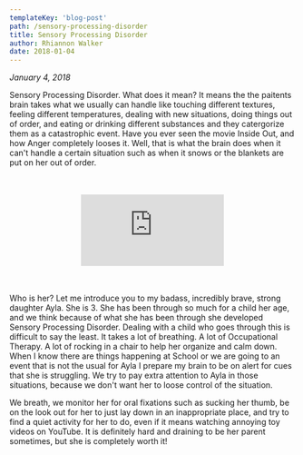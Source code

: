 ```yaml
---
templateKey: 'blog-post'
path: /sensory-processing-disorder
title: Sensory Processing Disorder
author: Rhiannon Walker
date: 2018-01-04
---
```


_January 4, 2018_

Sensory Processing Disorder.  What does it mean?  It means the the paitents brain takes what we usually can handle like touching different textures, feeling different temperatures, dealing with new situations, doing things out of order, and eating or drinking different substances and they catergorize them as a catastrophic event.  Have you ever seen the movie Inside Out, and how Anger completely looses it.  Well, that is what the brain does when it can't handle a certain situation such as when it snows or the blankets are put on her out of order.

<div style="width:50%;height:0;padding-bottom:25%;position:relative;margin:3rem auto;">
  <iframe class="giphy-embed" src="https://giphy.com/embed/11tTNkNy1SdXGg" width="100%" height="100%" style="position:absolute; margin:auto;" frameborder="0" allowfullscreen=""></iframe><a href="https://giphy.com/gifs/disneypixar-disney-pixar-11tTNkNy1SdXGg">via GIPHY</a>
</div>

Who is her?  Let me introduce you to my badass, incredibly brave, strong daughter Ayla.  She is 3.  She has been through so much for a child her age, and we think because of what she has been through she developed Sensory Processing Disorder.   Dealing with a child who goes through this is difficult to say the least.  It takes a lot of breathing.   A lot of Occupational Therapy.  A lot of rocking in a chair to help her organize and calm down.  When I know there are things happening at School or we are going to an event that is not the usual for Ayla I prepare my brain to be on alert for cues that she is struggling.  We try to pay extra attention to Ayla in those situations, because we don't want her to loose control of the situation.

We breath, we monitor her for oral fixations such as sucking her thumb, be on the look out for her to just lay down in an inappropriate place, and try to find a quiet activity for her to do, even if it means watching annoying toy videos on YouTube.  It is definitely hard and draining to be her parent sometimes, but she is completely worth it!